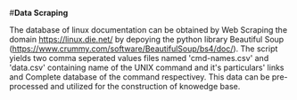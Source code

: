 #**Data Scraping**

The database of linux documentation can be obtained by Web Scraping the domain https://linux.die.net/ by depoying the python library Beautiful Soup (https://www.crummy.com/software/BeautifulSoup/bs4/doc/). The script yields two comma seperated values files
named 'cmd-names.csv' and 'data.csv' containing name of the UNIX command and it's particulars' links and Complete database of the command respectivey. 
This data can be pre-processed and utilized for the construction of knowedge base.
